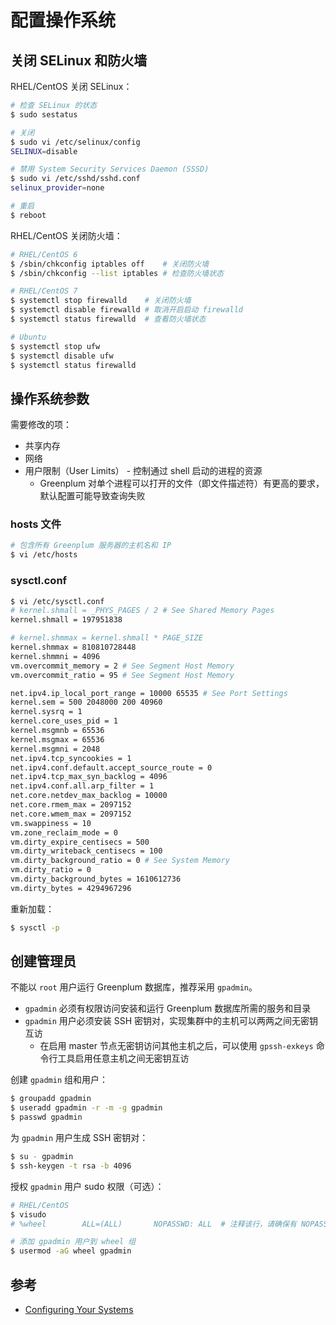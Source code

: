 # 配置操作系统

## 关闭 SELinux 和防火墙

RHEL/CentOS 关闭 SELinux：

```sh
# 检查 SELinux 的状态
$ sudo sestatus

# 关闭
$ sudo vi /etc/selinux/config
SELINUX=disable

# 禁用 System Security Services Daemon (SSSD)
$ sudo vi /etc/sshd/sshd.conf
selinux_provider=none

# 重启
$ reboot
```

RHEL/CentOS 关闭防火墙：

```sh
# RHEL/CentOS 6
$ /sbin/chkconfig iptables off    # 关闭防火墙
$ /sbin/chkconfig --list iptables # 检查防火墙状态

# RHEL/CentOS 7
$ systemctl stop firewalld    # 关闭防火墙
$ systemctl disable firewalld # 取消开启启动 firewalld
$ systemctl status firewalld  # 查看防火墙状态

# Ubuntu
$ systemctl stop ufw
$ systemctl disable ufw
$ systemctl status firewalld
```

## 操作系统参数

需要修改的项：

* 共享内存
* 网络
* 用户限制（User Limits） - 控制通过 shell 启动的进程的资源
  * Greenplum 对单个进程可以打开的文件（即文件描述符）有更高的要求，默认配置可能导致查询失败

### hosts 文件

```sh
# 包含所有 Greenplum 服务器的主机名和 IP
$ vi /etc/hosts
```

### sysctl.conf

```sh
$ vi /etc/sysctl.conf
# kernel.shmall = _PHYS_PAGES / 2 # See Shared Memory Pages
kernel.shmall = 197951838

# kernel.shmmax = kernel.shmall * PAGE_SIZE
kernel.shmmax = 810810728448
kernel.shmmni = 4096
vm.overcommit_memory = 2 # See Segment Host Memory
vm.overcommit_ratio = 95 # See Segment Host Memory

net.ipv4.ip_local_port_range = 10000 65535 # See Port Settings
kernel.sem = 500 2048000 200 40960
kernel.sysrq = 1
kernel.core_uses_pid = 1
kernel.msgmnb = 65536
kernel.msgmax = 65536
kernel.msgmni = 2048
net.ipv4.tcp_syncookies = 1
net.ipv4.conf.default.accept_source_route = 0
net.ipv4.tcp_max_syn_backlog = 4096
net.ipv4.conf.all.arp_filter = 1
net.core.netdev_max_backlog = 10000
net.core.rmem_max = 2097152
net.core.wmem_max = 2097152
vm.swappiness = 10
vm.zone_reclaim_mode = 0
vm.dirty_expire_centisecs = 500
vm.dirty_writeback_centisecs = 100
vm.dirty_background_ratio = 0 # See System Memory
vm.dirty_ratio = 0
vm.dirty_background_bytes = 1610612736
vm.dirty_bytes = 4294967296
```

重新加载：

```sh
$ sysctl -p
```

## 创建管理员

不能以 `root` 用户运行 Greenplum 数据库，推荐采用 `gpadmin`。

* `gpadmin` 必须有权限访问安装和运行 Greenplum 数据库所需的服务和目录
* `gpadmin` 用户必须安装 SSH 密钥对，实现集群中的主机可以两两之间无密钥互访
  * 在启用 master 节点无密钥访问其他主机之后，可以使用 `gpssh-exkeys` 命令行工具启用任意主机之间无密钥互访

创建 `gpadmin` 组和用户：

```sh
$ groupadd gpadmin
$ useradd gpadmin -r -m -g gpadmin
$ passwd gpadmin
```

为 `gpadmin` 用户生成 SSH 密钥对：

```sh
$ su - gpadmin
$ ssh-keygen -t rsa -b 4096
```

授权 `gpadmin` 用户 sudo 权限（可选）：

```sh
# RHEL/CentOS
$ visudo
# %wheel        ALL=(ALL)       NOPASSWD: ALL  # 注释该行，请确保有 NOPASSWD 关键字

# 添加 gpadmin 用户到 wheel 组
$ usermod -aG wheel gpadmin
```

## 参考

* [Configuring Your Systems](http://docs.greenplum.org/6-4/install_guide/prep_os.html)
